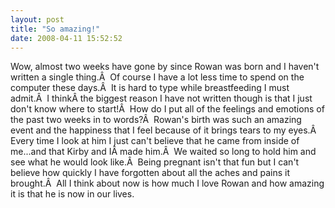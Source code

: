 ```yaml
---
layout: post
title: "So amazing!"
date: 2008-04-11 15:52:52
---
```

Wow, almost two weeks have gone by since Rowan was born and I haven't written a single thing.Â  Of course I have a lot less time to spend on the computer these days.Â  It is hard to type while breastfeeding I must admit.Â  I thinkÂ the biggest reason I have not written though is that I just don't know where to start!Â  How do I put all of the feelings and emotions of the past two weeks in to words?Â  Rowan's birth was such an amazing event and the happiness that I feel because of it brings tears to my eyes.Â  Every time I look at him I just can't believe that he came from inside of me...and that Kirby and IÂ made him.Â  We waited so long to hold him and see what he would look like.Â  Being pregnant isn't that fun but I can't believe how quickly I have forgotten about all the aches and pains it brought.Â  All I think about now is how much I love Rowan and how amazing it is that he is now in our lives.
